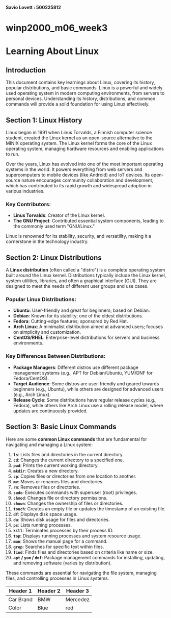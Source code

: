 **Savio Lovett : 500225812**

# winp2000_m06_week3
# Learning About Linux

## Introduction
This document contains key learnings about Linux, covering its history, popular distributions, and basic commands. Linux is a powerful and widely used operating system in modern computing environments, from servers to personal devices. Understanding its history, distributions, and common commands will provide a solid foundation for using Linux effectively.

## Section 1: Linux History
Linux began in 1991 when Linus Torvalds, a Finnish computer science student, created the Linux kernel as an open-source alternative to the MINIX operating system. The Linux kernel forms the core of the Linux operating system, managing hardware resources and enabling applications to run.

Over the years, Linux has evolved into one of the most important operating systems in the world. It powers everything from web servers and supercomputers to mobile devices (like Android) and IoT devices. Its open-source nature encourages community collaboration and development, which has contributed to its rapid growth and widespread adoption in various industries.

### Key Contributors:
- **Linus Torvalds**: Creator of the Linux kernel.
- **The GNU Project**: Contributed essential system components, leading to the commonly used term "GNU/Linux."

Linux is renowned for its stability, security, and versatility, making it a cornerstone in the technology industry.

## Section 2: Linux Distributions
A **Linux distribution** (often called a "distro") is a complete operating system built around the Linux kernel. Distributions typically include the Linux kernel, system utilities, libraries, and often a graphical interface (GUI). They are designed to meet the needs of different user groups and use cases.

### Popular Linux Distributions:
- **Ubuntu**: User-friendly and great for beginners; based on Debian.
- **Debian**: Known for its stability; one of the oldest distributions.
- **Fedora**: Cutting-edge features; sponsored by Red Hat.
- **Arch Linux**: A minimalist distribution aimed at advanced users; focuses on simplicity and customization.
- **CentOS/RHEL**: Enterprise-level distributions for servers and business environments.
  
### Key Differences Between Distributions:
- **Package Managers**: Different distros use different package management systems (e.g., APT for Debian/Ubuntu, YUM/DNF for Fedora/CentOS).
- **Target Audience**: Some distros are user-friendly and geared towards beginners (e.g., Ubuntu), while others are designed for advanced users (e.g., Arch Linux).
- **Release Cycle**: Some distributions have regular release cycles (e.g., Fedora), while others like Arch Linux use a rolling release model, where updates are continuously provided.

## Section 3: Basic Linux Commands
Here are some **common Linux commands** that are fundamental for navigating and managing a Linux system:

1. **`ls`**: Lists files and directories in the current directory.
2. **`cd`**: Changes the current directory to a specified one.
3. **`pwd`**: Prints the current working directory.
4. **`mkdir`**: Creates a new directory.
5. **`cp`**: Copies files or directories from one location to another.
6. **`mv`**: Moves or renames files and directories.
7. **`rm`**: Removes files or directories.
8. **`sudo`**: Executes commands with superuser (root) privileges.
9. **`chmod`**: Changes file or directory permissions.
10. **`chown`**: Changes the ownership of files or directories.
11. **`touch`**: Creates an empty file or updates the timestamp of an existing file.
12. **`df`**: Displays disk space usage.
13. **`du`**: Shows disk usage for files and directories.
14. **`ps`**: Lists running processes.
15. **`kill`**: Terminates processes by their process ID.
16. **`top`**: Displays running processes and system resource usage.
17. **`man`**: Shows the manual page for a command.
18. **`grep`**: Searches for specific text within files.
19. **`find`**: Finds files and directories based on criteria like name or size.
20. **`apt` / `yum` / `dnf`**: Package management commands for installing, updating, and removing software (varies by distribution). 

These commands are essential for navigating the file system, managing files, and controlling processes in Linux systems.

| Header 1 | Header 2 | Header 3 |
|----------|----------|----------|
| Car Brand | BMW | Mercedez |
|  Color | Blue | red |


